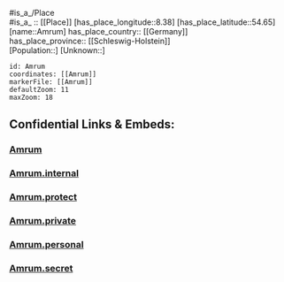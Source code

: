 ﻿---
location: [54.65,8.38] 
mapzoom: [7,12] 
mapmarker: city 
type: City
tags:
- geo/City


SpocWebEntityId: 28807
isDeleted: false
confidential: public

---
#is_a_/Place  
#is_a_ :: [[Place]] 
[has_place_longitude::8.38] 
[has_place_latitude::54.65] 
[name::Amrum] 
has_place_country:: [[Germany]]  
has_place_province:: [[Schleswig-Holstein]]  
[Population::] 
[Unknown::] 


```leaflet
id: Amrum
coordinates: [[Amrum]] 
markerFile: [[Amrum]] 
defaultZoom: 11 
maxZoom: 18
```


## Confidential Links & Embeds: 

### [Amrum](/_public/Earth/Continent/Europe/Europe~Central/Germany/Germany~West/Schleswig-Holstein/counties~SH/Nordfriesland/cities~Nordfriesland/Föhr-Amrum/boroughs~Föhr-Amrum/Amrum.md) 

### [Amrum.internal](/_internal/Earth/Continent/Europe/Europe~Central/Germany/Germany~West/Schleswig-Holstein/counties~SH/Nordfriesland/cities~Nordfriesland/Föhr-Amrum/boroughs~Föhr-Amrum/Amrum.internal.md) 

### [Amrum.protect](/_protect/Earth/Continent/Europe/Europe~Central/Germany/Germany~West/Schleswig-Holstein/counties~SH/Nordfriesland/cities~Nordfriesland/Föhr-Amrum/boroughs~Föhr-Amrum/Amrum.protect.md) 

### [Amrum.private](/_private/Earth/Continent/Europe/Europe~Central/Germany/Germany~West/Schleswig-Holstein/counties~SH/Nordfriesland/cities~Nordfriesland/Föhr-Amrum/boroughs~Föhr-Amrum/Amrum.private.md) 

### [Amrum.personal](/_personal/Earth/Continent/Europe/Europe~Central/Germany/Germany~West/Schleswig-Holstein/counties~SH/Nordfriesland/cities~Nordfriesland/Föhr-Amrum/boroughs~Föhr-Amrum/Amrum.personal.md) 

### [Amrum.secret](/_secret/Earth/Continent/Europe/Europe~Central/Germany/Germany~West/Schleswig-Holstein/counties~SH/Nordfriesland/cities~Nordfriesland/Föhr-Amrum/boroughs~Föhr-Amrum/Amrum.secret.md) 
